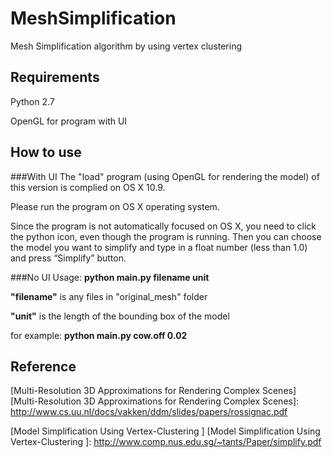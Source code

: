 MeshSimplification
==============

Mesh Simplification algorithm by using vertex clustering

Requirements
----------
Python 2.7

OpenGL for program with UI

How to use
----------



###With UI
The "load" program (using OpenGL for rendering the model) of this version is complied on OS X 10.9. 

Please run the program on OS X operating system.

Since the program is not automatically focused on OS X, you need to click the python icon, even though the program is running. Then you can choose the model you want to simplify and type in a float number (less than 1.0) and press “Simplify” button.

###No UI
Usage: **python main.py filename unit**

**"filename"** is any files in "original_mesh" folder

**"unit"** is the length of the bounding box of the model

for example: **python main.py cow.off 0.02**



Reference
---------

[Multi-Resolution 3D Approximations for Rendering Complex Scenes]
[Multi-Resolution 3D Approximations for Rendering Complex Scenes]: http://www.cs.uu.nl/docs/vakken/ddm/slides/papers/rossignac.pdf

[Model Simplification Using Vertex-Clustering  ]
[Model Simplification Using Vertex-Clustering  ]: http://www.comp.nus.edu.sg/~tants/Paper/simplify.pdf

